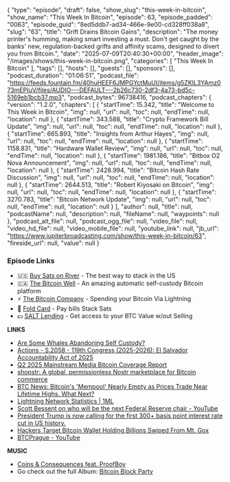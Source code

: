 {
  "type": "episode",
  "draft": false,
  "show_slug": "this-week-in-bitcoin",
  "show_name": "This Week In Bitcoin",
  "episode": 63,
  "episode_padded": "0063",
  "episode_guid": "8ed5ddb7-ad34-466e-9e00-cd328ff038a8",
  "slug": "63",
  "title": "Grift Drains Bitcoin Gains",
  "description": "The money printer's humming, making smart investing a must. Don't get caught by the banks' new, regulation-backed grifts and affinity scams, designed to divert you from Bitcoin.",
  "date": "2025-07-09T20:40:30+00:00",
  "header_image": "/images/shows/this-week-in-bitcoin.png",
  "categories": [
    "This Week In Bitcoin"
  ],
  "tags": [],
  "hosts": [],
  "guests": [],
  "sponsors": [],
  "podcast_duration": "01:06:51",
  "podcast_file": "https://feeds.fountain.fm/40huHEEF6JMPGYctMuUI/items/g5ZKlL3YAmz073mEPIuV/files/AUDIO---DEFAULT---2b26c730-2df3-4a73-bd5c-5169eb1bcb37.mp3",
  "podcast_bytes": 96738416,
  "podcast_chapters": {
    "version": "1.2.0",
    "chapters": [
      {
        "startTime": 15.342,
        "title": "Welcome to This Week in Bitcoin",
        "img": null,
        "url": null,
        "toc": null,
        "endTime": null,
        "location": null
      },
      {
        "startTime": 343.588,
        "title": "Crypto Framework Bill Update",
        "img": null,
        "url": null,
        "toc": null,
        "endTime": null,
        "location": null
      },
      {
        "startTime": 665.893,
        "title": "Insights from Arthur Hayes",
        "img": null,
        "url": null,
        "toc": null,
        "endTime": null,
        "location": null
      },
      {
        "startTime": 1158.831,
        "title": "Hardware Wallet Review",
        "img": null,
        "url": null,
        "toc": null,
        "endTime": null,
        "location": null
      },
      {
        "startTime": 1981.186,
        "title": "Bitbox O2 Nova Announcement",
        "img": null,
        "url": null,
        "toc": null,
        "endTime": null,
        "location": null
      },
      {
        "startTime": 2428.994,
        "title": "Bitcoin Hash Rate Discussion",
        "img": null,
        "url": null,
        "toc": null,
        "endTime": null,
        "location": null
      },
      {
        "startTime": 2644.513,
        "title": "Robert Kiyosaki on Bitcoin",
        "img": null,
        "url": null,
        "toc": null,
        "endTime": null,
        "location": null
      },
      {
        "startTime": 3270.783,
        "title": "Bitcoin Network Update",
        "img": null,
        "url": null,
        "toc": null,
        "endTime": null,
        "location": null
      }
    ],
    "author": null,
    "title": null,
    "podcastName": null,
    "description": null,
    "fileName": null,
    "waypoints": null
  },
  "podcast_alt_file": null,
  "podcast_ogg_file": null,
  "video_file": null,
  "video_hd_file": null,
  "video_mobile_file": null,
  "youtube_link": null,
  "jb_url": "https://www.jupiterbroadcasting.com/show/this-week-in-bitcoin/63",
  "fireside_url": null,
  "value": null
}


### Episode Links

* 🇺🇸 [Buy Sats on River](https://partner.river.com/jupiter) \- The best way to stack in the US
* 🇨🇦 [The Bitcoin Well](https://www.bitcoinwell.com/jupiter) \- An amazing automatic self-custody Bitcoin platform
* ⚡ [The Bitcoin Company](https://app.thebitcoincompany.com/signup?ref=JUPITER) \- Spending your Bitcoin Via Lightning
* 🏦 [Fold Card](https://use.foldapp.com/r/XNHPXTFC) \- Pay bills Stack Sats
* 💵 [SALT Lending](https://borrower.saltlending.com/register?referralCode=GkPQdbqWG) \- Get access to your BTC Value w/out Selling

**LINKS**

* [Are Some Whales Abandoning Self Custody?](https://stacker.news/items/1030290)
* [Actions - S.2058 - 119th Congress (2025-2026): El Salvador Accountability Act of 2025 ](https://www.congress.gov/bill/119th-congress/senate-bill/2058/all-actions)
* [Q2 2025 Mainstream Media Bitcoin Coverage Report](https://bitcoinperception.com/q2-2025-mainstream-media-bitcoin-coverage-report/)
* [shopstr: A global, permissionless Nostr marketplace for Bitcoin commerce](https://github.com/shopstr-eng/shopstr)
* [BTC News: Bitcoin's 'Mempool' Nearly Empty as Prices Trade Near Lifetime Highs. What Next?](https://www.coindesk.com/markets/2025/07/06/bitcoin-s-mempool-nearly-empty-as-prices-trade-near-lifetime-highs)
* [Lightning Network Statistics | 1ML ](https://1ml.com/statistics)
* [Scott Bessent on who will be the next Federal Reserve chair - YouTube](https://www.youtube.com/watch?v=e4YuJR6iqAM&t=405s)
* [President Trump is now calling for the first 300+ basis point interest rate cut in US history.](https://x.com/KobeissiLetter/status/1942967114232373755)
* [Hackers Target Bitcoin Wallet Holding Billions Swiped From Mt. Gox](https://decrypt.co/329146/hackers-target-bitcoin-wallet-holding-billions-swiped-mt-gox)
* [BTCPrague - YouTube](https://www.youtube.com/@BTCPrague/videos)

**MUSIC**

* [Coins & Consequences feat. ProofBoy ](https://podcastindex.org/podcast/7403081?episode=39556559583)
* Go check out the full Album: [Bitcoin Block Party ](https://podcastindex.org/podcast/7403081)

